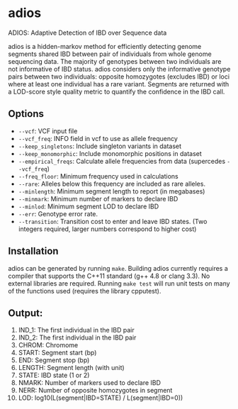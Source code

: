 # adios
ADIOS: Adaptive Detection of IBD over Sequence data

adios is a hidden-markov method for efficiently detecting genome segments shared IBD between pair of individuals from whole genome sequencing data.
The majority of genotypes between two individuals are not informative of IBD status. 
adios considers only the informative genotype pairs between two individuals: opposite homozygotes (excludes IBD) or loci where at least one individual has a rare variant.
Segments are returned with a LOD-score style quality metric to quantify the confidence in the IBD call.

## Options
+ `--vcf`: VCF input file
+ `--vcf_freq`: INFO field in vcf to use as allele frequency
+ `--keep_singletons`: Include singleton variants in dataset
+ `--keep_monomorphic`: Include monomorphic positions in dataset
+ `--empirical_freqs`: Calculate allele frequencies from data (supercedes `--vcf_freq`)
+ `--freq_floor`: Minimum frequency used in calculations
+ `--rare`: Alleles below this frequency are included as rare alleles.
+ `--minlength`: Minimum segment length to report (in megabases)
+ `--minmark`: Minimum number of markers to declare IBD
+ `--minlod`: Minimum segment LOD to declare IBD
+ `--err`: Genotype error rate.
+ `--transition`: Transition cost to enter and leave IBD states. (Two integers required, larger numbers correspond to higher cost)


## Installation 
adios can be generated by running `make`. Building adios currently requires a compiler that supports the C++11 standard (g++ 4.8 or clang 3.3). 
No external libraries are required. Running `make test` will run unit tests on many of the functions used (requires the library cpputest).

## Output:

1. IND_1: The first individual in the IBD pair 
2. IND_2: The first individual in the IBD pair
3. CHROM: Chromome
4. START: Segment start (bp)
5. END: Segment stop (bp)
6. LENGTH: Segment length (with unit)
7. STATE: IBD state (1 or 2)
8. NMARK: Number of markers used to declare IBD
9. NERR: Number of opposite homozygotes in segment
9. LOD: log10(L(segment|IBD=STATE) / L(segment|IBD=0)) 
